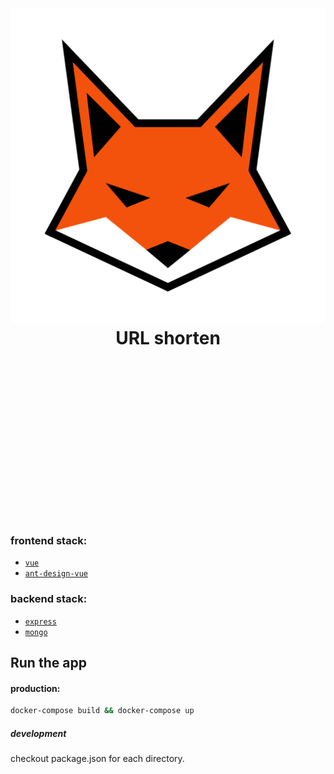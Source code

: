 <div align="center">
  <h1>
    <br/>
    <br/>
    <img src="./static/readme.png" />
    <br />
        URL shorten
    <br />
    <br />
    <br />
    <br />
  </h1>
  <br />
  <br />
  <br />
  <br />
  <br />
  <br />
  <br />
  <br />
  <br />
</div>

### frontend stack:

- [`vue`](https://github.com/vuejs/vue)
- [`ant-design-vue`](https://github.com/vueComponent/)

### backend stack:

- [`express`](https://github.com/expressjs/express)
- [`mongo`](https://github.com/mongodb/mongo)

## Run the app

#### production:

```bash
docker-compose build && docker-compose up
```

##### development

checkout package.json for each directory.
